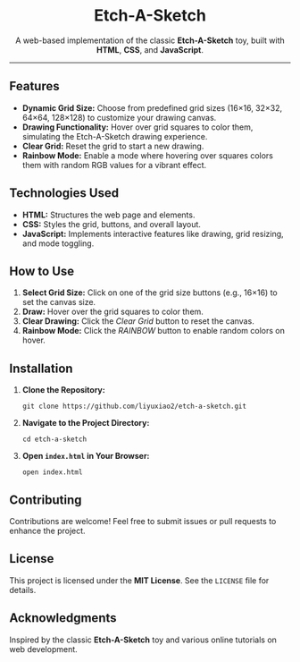 <h1 align="center">Etch-A-Sketch</h1>

<p align="center">
  A web-based implementation of the classic <strong>Etch-A-Sketch</strong> toy, built with <strong>HTML</strong>, <strong>CSS</strong>, and <strong>JavaScript</strong>.
</p>

<hr />

<h2>Features</h2>
<ul>
  <li><strong>Dynamic Grid Size:</strong> Choose from predefined grid sizes (16×16, 32×32, 64×64, 128×128) to customize your drawing canvas.</li>
  <li><strong>Drawing Functionality:</strong> Hover over grid squares to color them, simulating the Etch-A-Sketch drawing experience.</li>
  <li><strong>Clear Grid:</strong> Reset the grid to start a new drawing.</li>
  <li><strong>Rainbow Mode:</strong> Enable a mode where hovering over squares colors them with random RGB values for a vibrant effect.</li>
</ul>

<h2>Technologies Used</h2>
<ul>
  <li><strong>HTML:</strong> Structures the web page and elements.</li>
  <li><strong>CSS:</strong> Styles the grid, buttons, and overall layout.</li>
  <li><strong>JavaScript:</strong> Implements interactive features like drawing, grid resizing, and mode toggling.</li>
</ul>

<h2>How to Use</h2>
<ol>
  <li><strong>Select Grid Size:</strong> Click on one of the grid size buttons (e.g., 16×16) to set the canvas size.</li>
  <li><strong>Draw:</strong> Hover over the grid squares to color them.</li>
  <li><strong>Clear Drawing:</strong> Click the <em>Clear Grid</em> button to reset the canvas.</li>
  <li><strong>Rainbow Mode:</strong> Click the <em>RAINBOW</em> button to enable random colors on hover.</li>
</ol>

<h2>Installation</h2>
<ol>
  <li><strong>Clone the Repository:</strong>
    <pre><code>git clone https://github.com/liyuxiao2/etch-a-sketch.git</code></pre>
  </li>
  <li><strong>Navigate to the Project Directory:</strong>
    <pre><code>cd etch-a-sketch</code></pre>
  </li>
  <li><strong>Open <code>index.html</code> in Your Browser:</strong>
    <pre><code>open index.html</code></pre>
  </li>
</ol>

<h2>Contributing</h2>
<p>
  Contributions are welcome! Feel free to submit issues or pull requests to enhance the project.
</p>

<h2>License</h2>
<p>
  This project is licensed under the <strong>MIT License</strong>. See the <code>LICENSE</code> file for details.
</p>

<h2>Acknowledgments</h2>
<p>
  Inspired by the classic <strong>Etch-A-Sketch</strong> toy and various online tutorials on web development.
</p>
